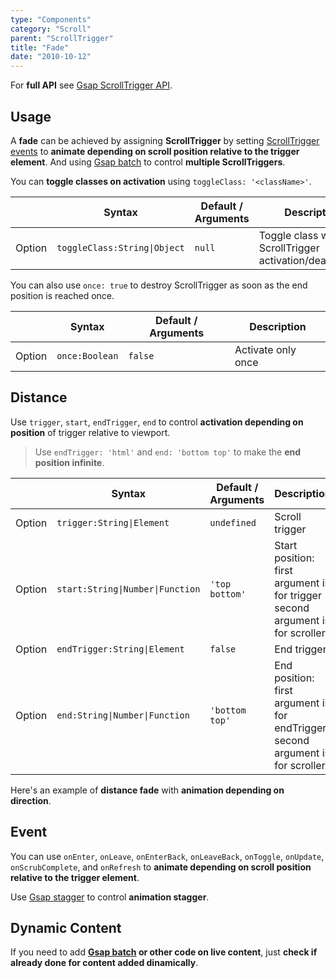 ```yaml
---
type: "Components"
category: "Scroll"
parent: "ScrollTrigger"
title: "Fade"
date: "2010-10-12"
---
```


For **full API** see [Gsap ScrollTrigger API](https://greensock.com/docs/v3/Plugins/ScrollTrigger).

## Usage

A **fade** can be achieved by assigning **ScrollTrigger** by setting [ScrollTrigger events](/components/scroll-trigger/fade#event) to **animate depending on scroll position relative to the trigger element**. And using [Gsap batch](https://greensock.com/docs/v3/Plugins/ScrollTrigger/static.batch()) to control **multiple ScrollTriggers**.

<demo>
  <div class="gatsby_demo_item" data-iframe="demos/components/scroll-trigger/fade"></div>
</demo>

You can **toggle classes on activation** using `toggleClass: '<className>'`.

<div class="xt-overflow-sub overflow-y-hidden overflow-x-scroll my-5 xt-my-auto w-full">

|                         | Syntax                                    | Default / Arguments                       | Description                   |
| ----------------------- | ----------------------------------------- | ----------------------------- | ----------------------------- |
| Option                  | `toggleClass:String\|Object`                          | `null`        | Toggle class with ScrollTrigger activation/deactivation             |

</div>

You can also use `once: true` to destroy ScrollTrigger as soon as the end position is reached once.

<div class="xt-overflow-sub overflow-y-hidden overflow-x-scroll my-5 xt-my-auto w-full">

|                         | Syntax                                    | Default / Arguments                       | Description                   |
| ----------------------- | ----------------------------------------- | ----------------------------- | ----------------------------- |
| Option                  | `once:Boolean`                          | `false`        | Activate only once             |

</div>

## Distance

Use `trigger`, `start`, `endTrigger`, `end` to control **activation depending on position** of trigger relative to viewport.

> Use `endTrigger: 'html'` and `end: 'bottom top'` to make the **end position infinite**.

<div class="xt-overflow-sub overflow-y-hidden overflow-x-scroll my-5 xt-my-auto w-full">

|                         | Syntax                                    | Default / Arguments                       | Description                   |
| ----------------------- | ----------------------------------------- | ----------------------------- | ----------------------------- |
| Option                  | `trigger:String\|Element`                          | `undefined`        | Scroll trigger           |
| Option                  | `start:String\|Number\|Function`                          | `'top bottom'`        | Start position: first argument is for trigger second argument is for scroller            |
| Option                  | `endTrigger:String\|Element`                          | `false`        | End trigger           |
| Option                  | `end:String\|Number\|Function`                          | `'bottom top'`        | End position: first argument is for endTrigger second argument is for scroller            |

</div>

Here's an example of **distance fade** with **animation depending on direction**.

<demo>
  <div class="gatsby_demo_item" data-iframe="demos/components/scroll-trigger/fade-distance"></div>
</demo>

## Event

You can use `onEnter`, `onLeave`, `onEnterBack`, `onLeaveBack`, `onToggle`, `onUpdate`, `onScrubComplete`, and `onRefresh` to **animate depending on scroll position relative to the trigger element**.

Use [Gsap stagger](https://greensock.com/docs/v3/Staggers) to control **animation stagger**.

<demo>
  <div class="gatsby_demo_item" data-iframe="demos/components/scroll-trigger/fade-infinite"></div>
  <div class="gatsby_demo_item" data-iframe="demos/components/scroll-trigger/fade-inside"></div>
  <div class="gatsby_demo_item" data-iframe="demos/components/scroll-trigger/fade-outside"></div>
  <div class="gatsby_demo_item" data-iframe="demos/components/scroll-trigger/fade-outside-infinite"></div>
</demo>

## Dynamic Content

If you need to add **[Gsap batch](https://greensock.com/docs/v3/Plugins/ScrollTrigger/static.batch()) or other code on live content**, just **check if already done for content added dinamically**.
